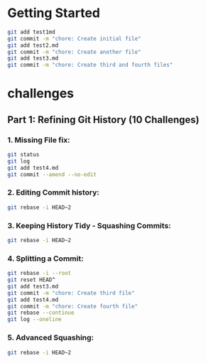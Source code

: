 # Getting Started
```bash
git add test1md
git commit -m "chore: Create initial file"
git add test2.md 
git commit -m "chore: Create another file"
git add test3.md
git commit -m "chore: Create third and fourth files"
```

# challenges
## Part 1: Refining Git History (10 Challenges)
### 1. Missing File fix:
```bash
git status
git log
git add test4.md
git commit --amend --no-edit
```
### 2. Editing Commit history:
```bash
git rebase -i HEAD~2
```
### 3. Keeping History Tidy - Squashing Commits:
```bash
git rebase -i HEAD~2
```
### 4. Splitting a Commit:
```bash
git rebase -i --root
git reset HEAD^
git add test3.md
git commit -m "chore: Create third file"
git add test4.md
git commit -m "chore: Create fourth file"
git rebase --continue
git log --oneline
```
### 5. Advanced Squashing:
```bash
git rebase -i HEAD~2
```




